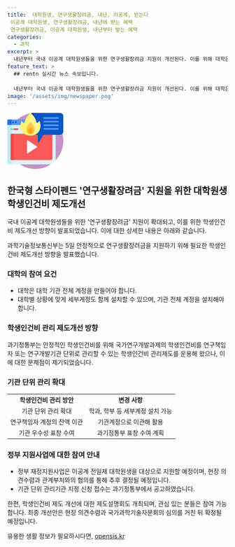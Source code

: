 ```yaml
---
title:  대학원생, 연구생활장려금, 내년, 이공계, 받는다
 이공계 대학원생, 연구생활장려금, 내년에 받는 혜택
 연구생활장려금, 이공계 대학원생, 내년부터 받는 혜택
categories:
  - 과학
excerpt: >
  내년부터 국내 이공계 대학원생들을 위한 연구생활장려금 지원이 개선된다. 이를 위해 대학은 전체 계정을 만들고 기관단위 관리기관 신청해야 하며, 학생인건비 관리체계가 확대된다. 이에 대한 안내와 제도설명회가 실시되며, 관련 정보는 현장 의견수렴 후 확정될 예정이다. 이에 관심 있는 사람은 자유롭게 참여할 수 있다. 해당 사항은 정책브리핑의 정보이며, 출처를 반드시 표기해야 한다.
feature_text: >
  ## rentn 실시간 뉴스 속보입니다.

  내년부터 국내 이공계 대학원생들을 위한 연구생활장려금 지원이 개선된다. 이를 위해 대학은 전체 계정을 만들고 기관단위 관리기관 신청해야 하며, 학생인건비 관리체계가 확대된다. 이에 대한 안내와 제도설명회가 실시되며, 관련 정보는 현장 의견수렴 후 확정될 예정이다. 이에 관심 있는 사람은 자유롭게 참여할 수 있다. 해당 사항은 정책브리핑의 정보이며, 출처를 반드시 표기해야 한다.
image: '/assets/img/newspaper.png'
---
```


<p><img src="/assets/img/news.png" alt="rentncar 속보" /></p>

<h2 data-ke-size="size26">한국형 스타이펜드 '연구생활장려금' 지원을 위한 대학원생 학생인건비 제도개선</h2>

<p>국내 이공계 대학원생들을 위한 '연구생활장려금' 지원이 확대되고, 이를 위한 학생인건비 제도개선 방향이 발표되었습니다. 이에 대한 상세한 내용은 아래와 같습니다.</p>

<p data-ke-size="size16">과학기술정보통신부는 5일 안정적으로 연구생활장려금을 지원하기 위해 필요한 학생인건비 제도개선 방향을 발표했습니다.</p>

<h3>대학의 참여 요건</h3>

<ul>
  <li>대학은 대학 기관 전체 계정을 만들어야 합니다.</li>
  <li>대학별 상황에 맞게 세부계정도 함께 설치할 수 있으며, 기관 전체 계정을 설치해야 합니다.</li>
</ul>

<h3>학생인건비 관리 제도개선 방향</h3>

<p data-ke-size="size16">과기정통부는 안정적인 학생인건비를 위해 국가연구개발과제의 학생인건비를 연구책임자 또는 연구개발기관 단위로 관리할 수 있는 학생인건비 관리제도를 운용해 왔으나, 이에 대한 문제점이 제기되었습니다.</p>

<h3>기관 단위 관리 확대</h3>

<table>
  <tr>
    <td style="text-align: center; height: 17px;"><b>학생인건비 관리 방안</b></td>
    <td style="text-align: center; height: 17px;"><b>변경 사항</b></td>
  </tr>
  <tr>
    <td style="text-align: center; height: 17px;">기관 단위 관리 확대</td>
    <td style="text-align: center; height: 17px;">학과, 학부 등 세부계정 설치 가능</td>
  </tr>
  <tr>
    <td style="text-align: center; height: 17px;">연구책임자 계정의 잔액 이관</td>
    <td style="text-align: center; height: 17px;">기관계정으로 이관해 활용</td>
  </tr>
  <tr>
    <td style="text-align: center; height: 17px;">기관 우수성 표창 수여</td>
    <td style="text-align: center; height: 17px;">과기정통부 표창 수여 계획</td>
  </tr>
</table>

<h3>정부 지원사업에 대한 참여 안내</h3>

<ul>
  <li>정부 재정지원사업은 이공계 전일제 대학원생을 대상으로 지원할 예정이며, 현장 의견수렴과 관계부처와의 협의를 통해 추후 결정될 예정입니다.</li>
  <li>기관 단위 관리기관 지정 신청 접수는 과기정통부에서 공고하였습니다.</li>
</ul>

<p data-ke-size="size16">한편, 학생인건비 제도 개선에 대한 제도설명회도 개최되며, 관심 있는 분들은 참여 가능합니다. 최종 개선안은 현장 의견수렴과 국가과학기술자문회의 심의를 거친 뒤 확정될 예정입니다.</p>
유용한 생활 정보가 필요하시다면, <a href="https://opensis.kr" rel="dofollow">opensis.kr</a>


